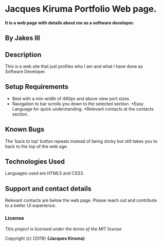 # Jacques Kiruma Portfolio Web page.
#### It is a web page with details about me as a software developer.
## By **Jakes III**


## Description
This is a web site that just profiles who I am and what I have done as Software Developer.


## Setup Requirements
* Best with a min-width of 480px and above view port sizes.
* Navigation to bar scrolls you down to the selected section.
*Easy Language for quick understanding.
*Relevant contacts at the contacts section.


## Known Bugs
The ‘back to top’ button repeats instead of being sticky but still takes you to back to the top of the web age.


## Technologies Used
Languages used are HTML5 and CSS3.


## Support and contact details
Relevant contacts are below the web page. Please reach out and contribute to a better UI experience.
### License


*This project is licensed under the terms of the MIT license*


Copyright (c) {2019} **{Jacques Kiruma}**